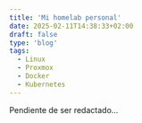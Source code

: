 ```yaml
---
title: 'Mi homelab personal'
date: 2025-02-11T14:38:33+02:00
draft: false
type: 'blog'
tags: 
  - Linux
  - Proxmox
  - Docker
  - Kubernetes
---
```


Pendiente de ser redactado...